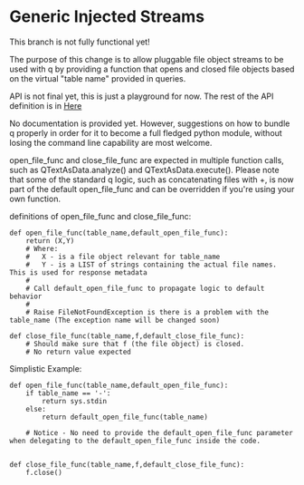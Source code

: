 
# Generic Injected Streams

This branch is not fully functional yet! 

The purpose of this change is to allow pluggable file object streams to be used with q by providing a function that opens and closed file objects based on the virtual "table name" provided in queries.

API is not final yet, this is just a playground for now. The rest of the API definition is in [Here](PYTHON-API.markdown)

No documentation is provided yet. However, suggestions on how to bundle q properly in order for it to become a full fledged python module, without losing the command line capability are most welcome.

open_file_func and close_file_func are expected in multiple function calls, such as QTextAsData.analyze() and QTextAsData.execute(). Please note that some of the standard q logic, such as concatenating files with +, is now part of the default open_file_func and can be overridden if you're using your own function.


definitions of open_file_func and close_file_func:

````
def open_file_func(table_name,default_open_file_func):
	return (X,Y)
	# Where:
	#   X - is a file object relevant for table_name
	#   Y - is a LIST of strings containing the actual file names. This is used for response metadata
	#
	# Call default_open_file_func to propagate logic to default behavior
	#
	# Raise FileNotFoundException is there is a problem with the table_name (The exception name will be changed soon)

def close_file_func(table_name,f,default_close_file_func):
	# Should make sure that f (the file object) is closed.
	# No return value expected
````	
Simplistic Example:
````
def open_file_func(table_name,default_open_file_func):
	if table_name == '-':
		return sys.stdin
	else:
		return default_open_file_func(table_name)

	# Notice - No need to provide the default_open_file_func parameter when delegating to the default_open_file_func inside the code.


def close_file_func(table_name,f,default_close_file_func):
	f.close()
````

